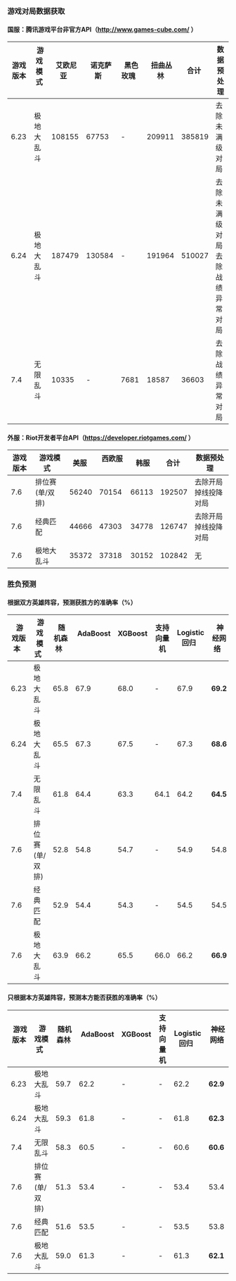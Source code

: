 ### 游戏对局数据获取

#### 国服：腾讯游戏平台非官方API（http://www.games-cube.com/ ）

|  游戏版本  |  游戏模式  |  艾欧尼亚  |  诺克萨斯  |  黑色玫瑰  |  扭曲丛林  |  合计  |  数据预处理  |
| ------- | ------------ | -------- | -------- | -------- | -------- | -------- | ------------------------------ |
| 6.23 | 极地大乱斗 | 108155 | 67753 | - | 209911 | 385819 | 去除未满级对局 |
| 6.24 | 极地大乱斗 | 187479 | 130584 | - | 191964 | 510027 | 去除未满级对局<br>去除战绩异常对局 |
| 7.4 | 无限乱斗 | 10335 | - | 7681 | 18587 | 36603 | 去除战绩异常对局 |

#### 外服：Riot开发者平台API（https://developer.riotgames.com/ ）

|  游戏版本  |  游戏模式  |  美服  |  西欧服  |  韩服  |  合计  |  数据预处理  |
| ------- | ------------ | -------- | -------- | -------- | -------- | ------------------------------ |
| 7.6 | 排位赛(单/双排) | 56240 | 70154 | 66113 | 192507 | 去除开局掉线投降对局 |
| 7.6 | 经典匹配 | 44666 | 47303 | 34778 | 126747 | 去除开局掉线投降对局 |
| 7.6 | 极地大乱斗 | 35372 | 37318 | 30152 | 102842 | 无 |

### 胜负预测

#### 根据双方英雄阵容，预测获胜方的准确率（%）

|  游戏版本  |  游戏模式  |  随机森林  |  AdaBoost  |  XGBoost  |  支持向量机  |  Logistic回归  |  神经网络  |
| ------- | ------------ | -------- | -------- | -------- | -------- | -------- | -------- |
| 6.23 | 极地大乱斗 | 65.8 | 67.9 | 68.0 | - | 67.9 | **69.2** |
| 6.24 | 极地大乱斗 | 65.5 | 67.3 | 67.5 | - | 67.3 | **68.6** |
| 7.4 | 无限乱斗 | 61.8 | 64.4 | 63.3 | 64.1 | 64.2 | **64.5** |
| 7.6 | 排位赛(单/双排) | 52.8 | 54.8 | 54.7 | - | 54.9 | 54.8 |
| 7.6 | 经典匹配 | 52.9 | 54.4 | 54.3 | - | 54.5 | 54.5 |
| 7.6 | 极地大乱斗 | 63.9 | 66.2 | 65.5 | 66.0 | 66.2 | **66.9** |

#### 只根据本方英雄阵容，预测本方能否获胜的准确率（%）				

|  游戏版本  |  游戏模式  |  随机森林  |  AdaBoost  |  XGBoost  |  支持向量机  |  Logistic回归  |  神经网络  |
| ------- | ------------ | -------- | -------- | -------- | -------- | -------- | -------- |
| 6.23 | 极地大乱斗 | 59.7 | 62.2 | - | - | 62.2 | **62.9** |
| 6.24 | 极地大乱斗 | 59.3 | 61.8 | - | - | 61.8 | **62.3** |
| 7.4 | 无限乱斗 | 58.3 | 60.5 | - | - | 60.6 | **60.6** |
| 7.6 | 排位赛(单/双排) | 51.3 | 53.4 | - | - | 53.4 | 53.4 |
| 7.6 | 经典匹配 | 51.6 | 53.5 | - | - | 53.5 | 53.8 |
| 7.6 | 极地大乱斗 | 59.0 | 61.3 | - | - | 61.3 | **62.1** |
